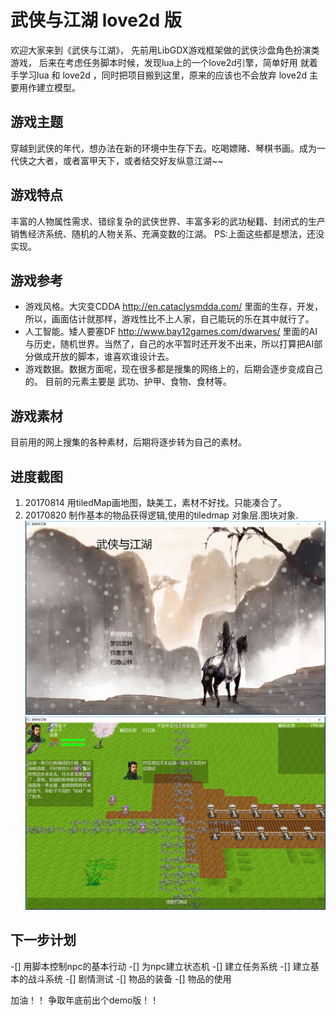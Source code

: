 ﻿# 武侠与江湖 love2d 版
欢迎大家来到《武侠与江湖》，
先前用LibGDX游戏框架做的武侠沙盘角色扮演类游戏，
后来在考虑任务脚本时候，发现lua上的一个love2d引擎，简单好用
就着手学习lua 和 love2d ，同时把项目搬到这里，原来的应该也不会放弃
love2d 主要用作建立模型。

## 游戏主题
穿越到武侠的年代，想办法在新的环境中生存下去。吃喝嫖赌、琴棋书画。成为一代侠之大者，或者富甲天下，或者结交好友纵意江湖~~

## 游戏特点
丰富的人物属性需求、错综复杂的武侠世界、丰富多彩的武功秘籍、封闭式的生产销售经济系统、随机的人物关系、充满变数的江湖。
PS:上面这些都是想法，还没实现。

## 游戏参考
* 游戏风格。大灾变CDDA http://en.cataclysmdda.com/ 里面的生存，开发，所以，画面估计就那样，游戏性比不上人家，自己能玩的乐在其中就行了。
* 人工智能。矮人要塞DF http://www.bay12games.com/dwarves/ 里面的AI与历史，随机世界。当然了，自己的水平暂时还开发不出来，所以打算把AI部分做成开放的脚本，谁喜欢谁设计去。
* 游戏数据。数据方面呢，现在很多都是搜集的网络上的，后期会逐步变成自己的。 目前的元素主要是 武功、护甲、食物、食材等。

## 游戏素材
目前用的网上搜集的各种素材，后期将逐步转为自己的素材。


## 进度截图

01. 20170814 用tiledMap画地图，缺美工，素材不好找。只能凑合了。
02. 20170820 制作基本的物品获得逻辑,使用的tiledmap 对象层.图块对象.
![简单的开始桌面](doc/2017100410.png)
![带立体感的地图](doc/2017100411.png)

## 下一步计划
-[] 用脚本控制npc的基本行动
-[] 为npc建立状态机
-[] 建立任务系统
-[] 建立基本的战斗系统
-[] 剧情测试
-[] 物品的装备
-[] 物品的使用

加油！！ 争取年底前出个demo版！！
